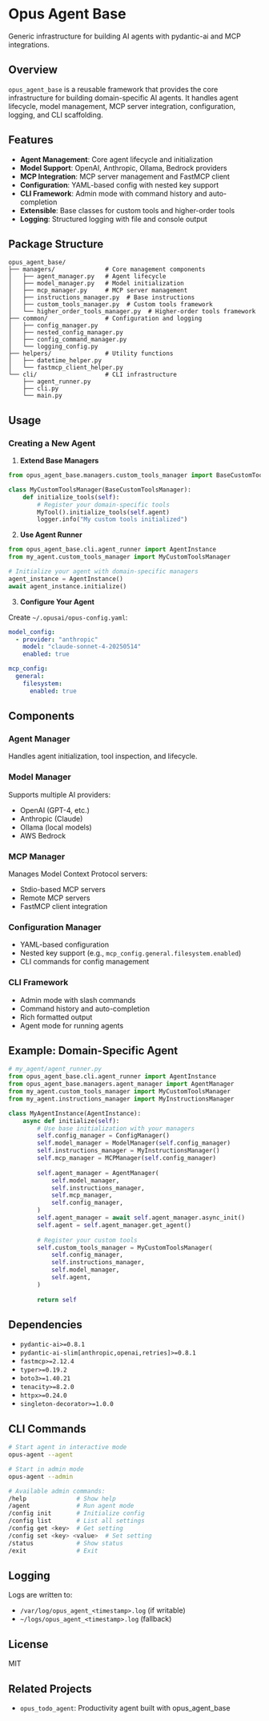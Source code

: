 # Opus Agent Base

Generic infrastructure for building AI agents with pydantic-ai and MCP integrations.

## Overview

`opus_agent_base` is a reusable framework that provides the core infrastructure for building domain-specific AI agents. It handles agent lifecycle, model management, MCP server integration, configuration, logging, and CLI scaffolding.

## Features

- **Agent Management**: Core agent lifecycle and initialization
- **Model Support**: OpenAI, Anthropic, Ollama, Bedrock providers
- **MCP Integration**: MCP server management and FastMCP client
- **Configuration**: YAML-based config with nested key support
- **CLI Framework**: Admin mode with command history and auto-completion
- **Extensible**: Base classes for custom tools and higher-order tools
- **Logging**: Structured logging with file and console output

## Package Structure

```
opus_agent_base/
├── managers/              # Core management components
│   ├── agent_manager.py   # Agent lifecycle
│   ├── model_manager.py   # Model initialization
│   ├── mcp_manager.py     # MCP server management
│   ├── instructions_manager.py  # Base instructions
│   ├── custom_tools_manager.py  # Custom tools framework
│   └── higher_order_tools_manager.py  # Higher-order tools framework
├── common/                # Configuration and logging
│   ├── config_manager.py
│   ├── nested_config_manager.py
│   ├── config_command_manager.py
│   └── logging_config.py
├── helpers/               # Utility functions
│   ├── datetime_helper.py
│   └── fastmcp_client_helper.py
└── cli/                   # CLI infrastructure
    ├── agent_runner.py
    ├── cli.py
    └── main.py
```

## Usage

### Creating a New Agent

1. **Extend Base Managers**

```python
from opus_agent_base.managers.custom_tools_manager import BaseCustomToolsManager

class MyCustomToolsManager(BaseCustomToolsManager):
    def initialize_tools(self):
        # Register your domain-specific tools
        MyTool().initialize_tools(self.agent)
        logger.info("My custom tools initialized")
```

2. **Use Agent Runner**

```python
from opus_agent_base.cli.agent_runner import AgentInstance
from my_agent.custom_tools_manager import MyCustomToolsManager

# Initialize your agent with domain-specific managers
agent_instance = AgentInstance()
await agent_instance.initialize()
```

3. **Configure Your Agent**

Create `~/.opusai/opus-config.yaml`:
```yaml
model_config:
  - provider: "anthropic"
    model: "claude-sonnet-4-20250514"
    enabled: true

mcp_config:
  general:
    filesystem:
      enabled: true
```

## Components

### Agent Manager
Handles agent initialization, tool inspection, and lifecycle.

### Model Manager
Supports multiple AI providers:
- OpenAI (GPT-4, etc.)
- Anthropic (Claude)
- Ollama (local models)
- AWS Bedrock

### MCP Manager
Manages Model Context Protocol servers:
- Stdio-based MCP servers
- Remote MCP servers
- FastMCP client integration

### Configuration Manager
- YAML-based configuration
- Nested key support (e.g., `mcp_config.general.filesystem.enabled`)
- CLI commands for config management

### CLI Framework
- Admin mode with slash commands
- Command history and auto-completion
- Rich formatted output
- Agent mode for running agents

## Example: Domain-Specific Agent

```python
# my_agent/agent_runner.py
from opus_agent_base.cli.agent_runner import AgentInstance
from opus_agent_base.managers.agent_manager import AgentManager
from my_agent.custom_tools_manager import MyCustomToolsManager
from my_agent.instructions_manager import MyInstructionsManager

class MyAgentInstance(AgentInstance):
    async def initialize(self):
        # Use base initialization with your managers
        self.config_manager = ConfigManager()
        self.model_manager = ModelManager(self.config_manager)
        self.instructions_manager = MyInstructionsManager()
        self.mcp_manager = MCPManager(self.config_manager)
        
        self.agent_manager = AgentManager(
            self.model_manager,
            self.instructions_manager,
            self.mcp_manager,
            self.config_manager,
        )
        self.agent_manager = await self.agent_manager.async_init()
        self.agent = self.agent_manager.get_agent()
        
        # Register your custom tools
        self.custom_tools_manager = MyCustomToolsManager(
            self.config_manager,
            self.instructions_manager,
            self.model_manager,
            self.agent,
        )
        
        return self
```

## Dependencies

- `pydantic-ai>=0.8.1`
- `pydantic-ai-slim[anthropic,openai,retries]>=0.8.1`
- `fastmcp>=2.12.4`
- `typer>=0.19.2`
- `boto3>=1.40.21`
- `tenacity>=8.2.0`
- `httpx>=0.24.0`
- `singleton-decorator>=1.0.0`

## CLI Commands

```bash
# Start agent in interactive mode
opus-agent --agent

# Start in admin mode
opus-agent --admin

# Available admin commands:
/help              # Show help
/agent             # Run agent mode
/config init       # Initialize config
/config list       # List all settings
/config get <key>  # Get setting
/config set <key> <value>  # Set setting
/status            # Show status
/exit              # Exit
```

## Logging

Logs are written to:
- `/var/log/opus_agent_<timestamp>.log` (if writable)
- `~/logs/opus_agent_<timestamp>.log` (fallback)

## License

MIT

## Related Projects

- `opus_todo_agent`: Productivity agent built with opus_agent_base
